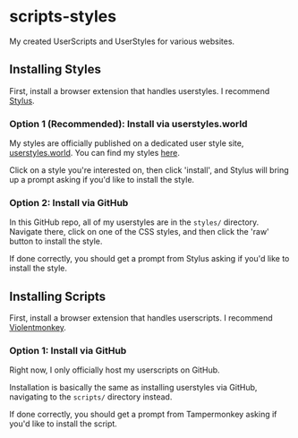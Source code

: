 # scripts-styles
My created UserScripts and UserStyles for various websites.

## Installing Styles

First, install a browser extension that handles userstyles. I recommend [Stylus](https://github.com/openstyles/stylus).

### Option 1 (Recommended): Install via userstyles.world
My styles are officially published on a dedicated user style site, [userstyles.world](https://userstyles.world/). You can find my styles [here](https://userstyles.world/user/chev2).

Click on a style you're interested on, then click 'install', and Stylus will bring up a prompt asking if you'd like to install the style.

### Option 2: Install via GitHub
In this GitHub repo, all of my userstyles are in the `styles/` directory. Navigate there, click on one of the CSS styles, and then click the 'raw' button to install the style.

If done correctly, you should get a prompt from Stylus asking if you'd like to install the style.

## Installing Scripts

First, install a browser extension that handles userscripts. I recommend [Violentmonkey](https://violentmonkey.github.io/).

### Option 1: Install via GitHub
Right now, I only officially host my userscripts on GitHub.

Installation is basically the same as installing userstyles via GitHub, navigating to the `scripts/` directory instead.

If done correctly, you should get a prompt from Tampermonkey asking if you'd like to install the script.
